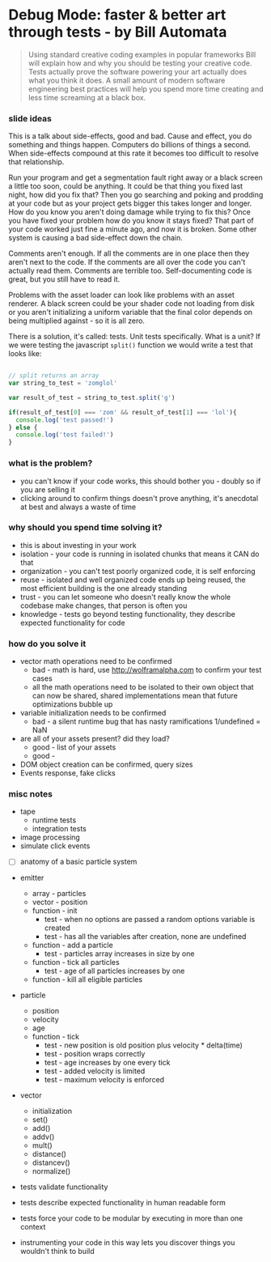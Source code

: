 # Debug Mode: faster & better art through tests - by Bill Automata
> Using standard creative coding examples in popular frameworks Bill will explain how and why you should be testing your creative code. Tests actually prove the software powering your art actually does what you think it does. A small amount of modern software engineering best practices will help you spend more time creating and less time screaming at a black box.

### slide ideas

This is a talk about side-effects, good and bad.  Cause and effect, you do something and things happen.  Computers do billions of things a second.  When side-effects compound at this rate it becomes too difficult to resolve that relationship.  

Run your program and get a segmentation fault right away or a black screen a little too soon, could be anything.  It could be that thing you fixed last night, how did you fix that?  Then you go searching and poking and prodding at your code but as your project gets bigger this takes longer and longer.  How do you know you aren't doing damage while trying to fix this?  Once you have fixed your problem how do you know it stays fixed?  That part of your code worked just fine a minute ago, and now it is broken.  Some other system is causing a bad side-effect down the chain.  

Comments aren't enough.  If all the comments are in one place then they aren't next to the code.  If the comments are all over the code you can't actually read them.  Comments are terrible too.  Self-documenting code is great, but you still have to read it.

Problems with the asset loader can look like problems with an asset renderer.  A black screen could be your shader code not loading from disk or you aren't initializing a uniform variable that the final color depends on being multiplied against - so it is all zero.

There is a solution, it's called: tests.  Unit tests specifically.  What is a unit?  If we were testing the javascript `split()` function we would write a test that looks like:
```javascript

// split returns an array
var string_to_test = 'zomglol'

var result_of_test = string_to_test.split('g')

if(result_of_test[0] === 'zom' && result_of_test[1] === 'lol'){
  console.log('test passed!')
} else {
  console.log('test failed!')
}
```

### what is the problem?
* you can't know if your code works, this should bother you - doubly so if you are selling it
* clicking around to confirm things doesn't prove anything, it's anecdotal at best and always a waste of time

### why should you spend time solving it?
* this is about investing in your work
* isolation - your code is running in isolated chunks that means it CAN do that
* organization - you can't test poorly organized code, it is self enforcing
* reuse - isolated and well organized code ends up being reused, the most efficient building is the one already standing
* trust - you can let someone who doesn't really know the whole codebase make changes, that person is often you
* knowledge - tests go beyond testing functionality, they describe expected functionality for code

### how do you solve it
* vector math operations need to be confirmed
  * bad - math is hard, use http://wolframalpha.com to confirm your test cases
  * all the math operations need to be isolated to their own object that can now be shared, shared implementations mean that future optimizations bubble up
* variable initialization needs to be confirmed
  * bad - a silent runtime bug that has nasty ramifications 1/undefined = NaN
* are all of your assets present? did they load?
  * good - list of your assets
  * good -
* DOM object creation can be confirmed, query sizes
* Events response, fake clicks

### misc notes
* tape
  * runtime tests
  * integration tests
* image processing
* simulate click events

* [ ] anatomy of a basic particle system
* emitter
  * array - particles
  * vector - position
  * function - init
    * test - when no options are passed a random options variable is created
    * test - has all the variables after creation, none are undefined
  * function - add a particle
    * test - particles array increases in size by one
  * function - tick all particles
    * test - age of all particles increases by one
  * function - kill all eligible particles
* particle
  * position
  * velocity
  * age
  * function - tick
    * test - new position is old position plus velocity * delta(time)
    * test - position wraps correctly
    * test - age increases by one every tick
    * test - added velocity is limited
    * test - maximum velocity is enforced

* vector
  * initialization
  * set()
  * add()
  * addv()
  * mult()
  * distance()
  * distancev()
  * normalize()

* tests validate functionality
* tests describe expected functionality in human readable form
* tests force your code to be modular by executing in more than one context


* instrumenting your code in this way lets you discover things you wouldn't think to build
